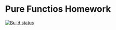 # Pure Functios Homework

[![Build status](https://ci.appveyor.com/api/projects/status/kryeyrwn4qmpxewg?svg=true)](https://ci.appveyor.com/project/rvshcherb/pure-functions)
